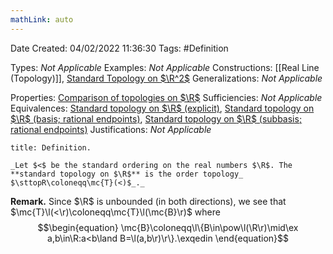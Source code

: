 ```yaml
---
mathLink: auto
---
```


<div class="topSpace"></div>

Date Created: 04/02/2022 11:36:30
Tags: #Definition

Types: _Not Applicable_
Examples: _Not Applicable_
Constructions: [[Real Line (Topology)]], [Standard Topology on $\R^2$](Standard%20Topology%20on%20R2.md)
Generalizations: _Not Applicable_

Properties: [Comparison of topologies on $\R$](Comparison%20of%20topologies%20on%20R.md)
Sufficiencies: _Not Applicable_
Equivalences: [Standard topology on $\R$ (explicit)](Standard%20topology%20on%20R%20(explicit).md), [Standard topology on $\R$ (basis; rational endpoints)](Standard%20topology%20on%20R%20(basis;%20rational%20endpoints).md), [Standard topology on $\R$ (subbasis; rational endpoints)](Standard%20topology%20on%20R%20(subbasis;%20rational%20endpoints).md)
Justifications: _Not Applicable_

``` ad-Definition
title: Definition.

_Let $<$ be the standard ordering on the real numbers $\R$. The **standard topology on $\R$** is the order topology_ $\sttopR\coloneqq\mc{T}(<)$_._

```

**Remark.** Since $\R$ is unbounded (in both directions), we see that $\mc{T}\l(<\r)\coloneqq\mc{T}\l(\mc{B}\r)$ where
$$\begin{equation}
    \mc{B}\coloneqq\l\{B\in\pow\l(\R\r)\mid\ex a,b\in\R:a<b\land B=\l(a,b\r)\r\}.\exqedin
\end{equation}$$
